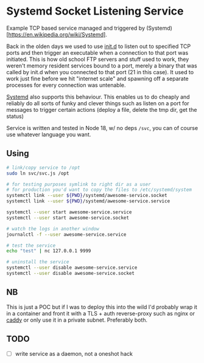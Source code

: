 # Systemd Socket Listening Service

Example TCP based service managed and triggered by (Systemd)[https://en.wikipedia.org/wiki/Systemd].

Back in the olden days we used to use [init.d](https://en.wikipedia.org/wiki/Init) to listen out to specified TCP ports and then trigger an executable when a connection to that port was initiated.  This is how old school FTP servers and stuff used to work, they weren't memory resident services bound to a port, merely a binary that was called by init.d when you connected to that port (21 in this case).  It used to work just fine before we hit "internet scale" and spawning off a separate processes for every connection was untenable.

[Systemd](https://en.wikipedia.org/wiki/Systemd) also supports this behaviour.  This enables us to do cheaply and reliably do all sorts of funky and clever things such as listen on a port for messages to trigger certain actions (deploy a file, delete the tmp dir, get the status)

Service is written and tested in Node 18, w/ no deps `/svc`, you can of course use whatever language you want.

## Using

```bash
# link/copy service to /opt
sudo ln svc/svc.js /opt

# for testing purposes symlink to right dir as a user
# for production you'd want to copy the files to /etc/systemd/system
systemctl link --user ${PWD}/systemd/awesome-service.socket
systemctl link --user ${PWD}/systemd/awesome-service.service

systemctl --user start awesome-service.service
systemctl --user start awesome-service.socket

# watch the logs in another window
journalctl -f --user awesome-service.service

# test the service
echo "test" | nc 127.0.0.1 9999

# uninstall the service
systemctl --user disable awesome-service.service
systemctl --user disable awesome-service.socket
```

## NB

This is just a POC but if I was to deploy this into the wild I'd probably wrap it in a container and front it with a TLS + auth reverse-proxy such as nginx or [caddy](https://caddyserver.com/) or only use it in a private subnet.  Preferably both.

## TODO

- [ ] write service as a daemon, not a oneshot hack